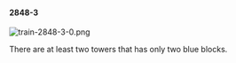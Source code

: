 #### 2848-3
![train-2848-3-0.png](https://github.com/lil-lab/nlvr/raw/master/nlvr/train/images/32/train-2848-3-0.png "train-2848-3-0.png")

There are at least two towers that has only two blue blocks.